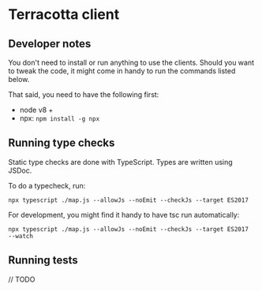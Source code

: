 # Terracotta client

## Developer notes
You don't need to install or run anything to use the clients.
Should you want to tweak the code, it might come in handy to run the commands listed below.

That said, you need to have the following first:
- node v8 +
- npx: `npm install -g npx`

## Running type checks
Static type checks are done with TypeScript.
Types are written using JSDoc.

To do a typecheck, run:
```
npx typescript ./map.js --allowJs --noEmit --checkJs --target ES2017
```

For development, you might find it handy to have tsc run automatically:
```
npx typescript ./map.js --allowJs --noEmit --checkJs --target ES2017
--watch
```


## Running tests
// TODO
